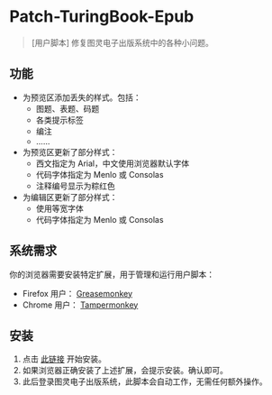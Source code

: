# Patch-TuringBook-Epub

> [用户脚本] 修复图灵电子出版系统中的各种小问题。

## 功能

* 为预览区添加丢失的样式。包括：
	* 图题、表题、码题
	* 各类提示标签
	* 编注
	* ……
* 为预览区更新了部分样式：
	* 西文指定为 Arial，中文使用浏览器默认字体
	* 代码字体指定为 Menlo 或 Consolas
	* 注释编号显示为粽红色
* 为编辑区更新了部分样式：
	* 使用等宽字体
	* 代码字体指定为 Menlo 或 Consolas

## 系统需求

你的浏览器需要安装特定扩展，用于管理和运行用户脚本：

* Firefox 用户： [Greasemonkey](https://addons.mozilla.org/zh-CN/firefox/addon/greasemonkey/)
* Chrome 用户： [Tampermonkey](https://chrome.google.com/webstore/detail/tampermonkey/dhdgffkkebhmkfjojejmpbldmpobfkfo)

## 安装

1. 点击 [此链接](https://rawgit.com/UserScript/TuringBook-Epub-Patch/master/dist/turingbook-epub-patch.user.js) 开始安装。
2. 如果浏览器正确安装了上述扩展，会提示安装。确认即可。
3. 此后登录图灵电子出版系统，此脚本会自动工作，无需任何额外操作。

